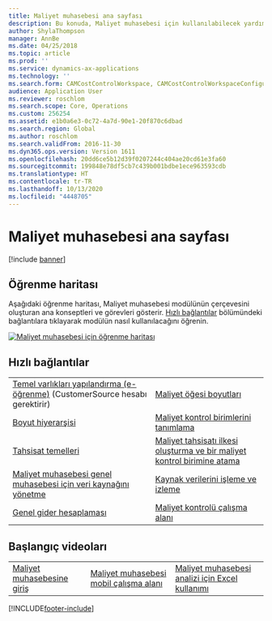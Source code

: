 ```yaml
---
title: Maliyet muhasebesi ana sayfası
description: Bu konuda, Maliyet muhasebesi için kullanılabilecek yardım konularının ve diğer kaynakların bir listesi verilmektedir.
author: ShylaThompson
manager: AnnBe
ms.date: 04/25/2018
ms.topic: article
ms.prod: ''
ms.service: dynamics-ax-applications
ms.technology: ''
ms.search.form: CAMCostControlWorkspace, CAMCostControlWorkspaceConfiguration, CAMCostAccountingLedgerAdminWorkspace, CAMAXCostAccountingSetupWizard
audience: Application User
ms.reviewer: roschlom
ms.search.scope: Core, Operations
ms.custom: 256254
ms.assetid: e1b0a6e3-0c72-4a7d-90e1-20f870c6dbad
ms.search.region: Global
ms.author: roschlom
ms.search.validFrom: 2016-11-30
ms.dyn365.ops.version: Version 1611
ms.openlocfilehash: 20dd6ce5b12d39f0207244c404ae20cd61e3fa60
ms.sourcegitcommit: 199848e78df5cb7c439b001bdbe1ece963593cdb
ms.translationtype: HT
ms.contentlocale: tr-TR
ms.lasthandoff: 10/13/2020
ms.locfileid: "4448705"
---
```

# <a name="cost-accounting-home-page"></a>Maliyet muhasebesi ana sayfası

[!include [banner](../includes/banner.md)]

## <a name="learning-map"></a>Öğrenme haritası 

Aşağıdaki öğrenme haritası, Maliyet muhasebesi modülünün çerçevesini oluşturan ana konseptleri ve görevleri gösterir. [Hızlı bağlantılar](#quick-links) bölümündeki bağlantılara tıklayarak modülün nasıl kullanılacağını öğrenin.

[![Maliyet muhasebesi için öğrenme haritası](./media/cost-accounting-map.png)](./media/cost-accounting-map.png)

## <a name="quick-links"></a>Hızlı bağlantılar

|      |   |
|------|---|
|  [Temel varlıkları yapılandırma (e-öğrenme)](https://mbspartner.microsoft.com/Home) (CustomerSource hesabı gerektirir)  |[Maliyet öğesi boyutları](cost-elements.md)  |
|  [Boyut hiyerarşisi](dimension-hierarchy.md)  |[Maliyet kontrol birimlerini tanımlama](./tasks/define-cost-control-units.md)| 
| [Tahsisat temelleri](allocation-bases.md)|[Maliyet tahsisatı ilkesi oluşturma ve bir maliyet kontrol birimine atama](./tasks/create-assign-cost-allocation-policy-cost-control-unit.md) | 
| [Maliyet muhasebesi genel muhasebesi için veri kaynağını yönetme](./tasks/manage-data-source-cost-accounting-ledger.md) |                                           [Kaynak verilerini işleme ve izleme](./tasks/process-trace-source-data.md)     | 
|[Genel gider hesaplaması](overhead-calculation.md)  | [Maliyet kontrolü çalışma alanı](cost-control-workspace.md)   |

## <a name="get-started-videosbr"></a>Başlangıç videoları<br/>

|  |  |                             |
|------------------------|--------------------|-----------------------------|
| [Maliyet muhasebesine giriş](https://www.youtube.com/watch?v=1pUDtJQZ8FU&t=35s)  | [Maliyet muhasebesi mobil çalışma alanı](https://www.youtube.com/watch?v=imsuTg8rUVk&t=7s)  |   [Maliyet muhasebesi analizi için Excel kullanımı](https://www.youtube.com/watch?v=-HKHYdClvx8)  |





[!INCLUDE[footer-include](../../includes/footer-banner.md)]